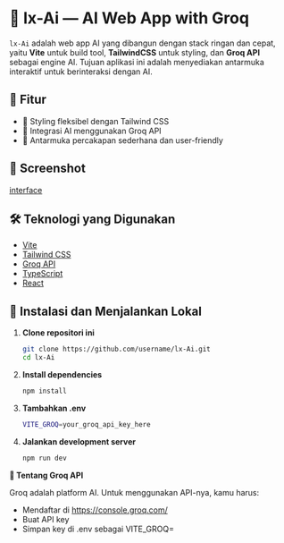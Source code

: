 # 🧠 lx-Ai — AI Web App with Groq

`lx-Ai` adalah web app AI yang dibangun dengan stack ringan dan cepat, yaitu **Vite** untuk build tool, **TailwindCSS** untuk styling, dan **Groq API** sebagai engine AI. Tujuan aplikasi ini adalah menyediakan antarmuka interaktif untuk berinteraksi dengan AI.

## 🚀 Fitur

- 🎨 Styling fleksibel dengan Tailwind CSS
- 🤖 Integrasi AI menggunakan Groq API
- 💬 Antarmuka percakapan sederhana dan user-friendly

## 📸 Screenshot

 [interface](https://github.com/Janatulikzan/lx-Ai/blob/main/interface.png)

## 🛠️ Teknologi yang Digunakan

- [Vite](https://vitejs.dev/)
- [Tailwind CSS](https://tailwindcss.com/)
- [Groq API](https://groq.com/)
- [TypeScript](https://www.typescriptlang.org/)
- [React](https://reactjs.org/)

## 🔧 Instalasi dan Menjalankan Lokal

1. **Clone repositori ini**
   
   ```bash
   git clone https://github.com/username/lx-Ai.git
   cd lx-Ai
   
3. **Install dependencies**

   ```bash
   npm install

4. **Tambahkan .env**

   ```bash
   VITE_GROQ=your_groq_api_key_here

5. **Jalankan development server**
   ```bash
   npm run dev

**🧠 Tentang Groq API**

Groq adalah platform AI. Untuk menggunakan API-nya, kamu harus:

- Mendaftar di https://console.groq.com/
- Buat API key
- Simpan key di .env sebagai VITE_GROQ=

